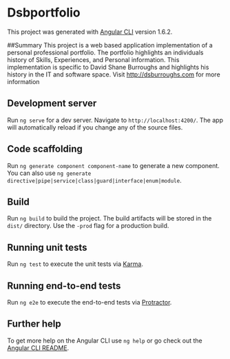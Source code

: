 # Dsbportfolio

This project was generated with [Angular CLI](https://github.com/angular/angular-cli) version 1.6.2.

##Summary
This project is a web based application implementation of a personal professional portfolio.
The portfolio highlights an individuals history of Skills, Experiences, and Personal information. 
This implementation is specific to David Shane Burroughs and highlights his history in the IT and software space.
Visit http://dsburroughs.com for more information

## Development server

Run `ng serve` for a dev server. Navigate to `http://localhost:4200/`. The app will automatically reload if you change any of the source files.

## Code scaffolding

Run `ng generate component component-name` to generate a new component. You can also use `ng generate directive|pipe|service|class|guard|interface|enum|module`.

## Build

Run `ng build` to build the project. The build artifacts will be stored in the `dist/` directory. Use the `-prod` flag for a production build.

## Running unit tests

Run `ng test` to execute the unit tests via [Karma](https://karma-runner.github.io).

## Running end-to-end tests

Run `ng e2e` to execute the end-to-end tests via [Protractor](http://www.protractortest.org/).

## Further help

To get more help on the Angular CLI use `ng help` or go check out the [Angular CLI README](https://github.com/angular/angular-cli/blob/master/README.md).

